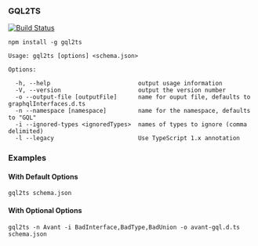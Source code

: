 ### GQL2TS

[![Build Status](https://travis-ci.org/avantcredit/gql2ts.svg?branch=refactor_with_tests)](https://travis-ci.org/avantcredit/gql2ts)

```shell
npm install -g gql2ts
```


```
Usage: gql2ts [options] <schema.json>

Options:

  -h, --help                         output usage information
  -V, --version                      output the version number
  -o --output-file [outputFile]      name for ouput file, defaults to graphqlInterfaces.d.ts
  -n --namespace [namespace]         name for the namespace, defaults to "GQL"
  -i --ignored-types <ignoredTypes>  names of types to ignore (comma delimited)
  -l --legacy                        Use TypeScript 1.x annotation
```

### Examples

#### With Default Options
```shell
gql2ts schema.json
```


#### With Optional Options
```shell
gql2ts -n Avant -i BadInterface,BadType,BadUnion -o avant-gql.d.ts schema.json
```
